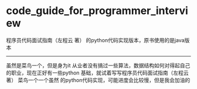# code_guide_for_programmer_interview
程序员代码面试指南（左程云 著） 的python代码实现版本，原书使用的是java版本

---

虽然是菜鸟一个，但是身为it 从业者没有搞过一些算法，数据结构如何对得起自己的职业，现在正好有一些python 基础，就试着写写程序员代码面试指南（左程云 著）
菜鸟一个一个虽然 的python代码实现，可能进度会比较慢，但是我会加油的
